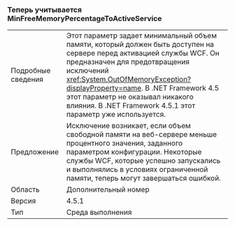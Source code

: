### <a name="minfreememorypercentagetoactiveservice-is-now-respected"></a>Теперь учитывается MinFreeMemoryPercentageToActiveService

|   |   |
|---|---|
|Подробные сведения|Этот параметр задает минимальный объем памяти, который должен быть доступен на сервере перед активацией службы WCF. Он предназначен для предотвращения исключений <xref:System.OutOfMemoryException?displayProperty=name>. В .NET Framework 4.5 этот параметр не оказывал никакого влияния. В .NET Framework 4.5.1 этот параметр уже используется.|
|Предложение|Исключение возникает, если объем свободной памяти на веб-сервере меньше процентного значения, заданного параметром конфигурации. Некоторые службы WCF, которые успешно запускались и выполнялись в условиях ограниченной памяти, теперь могут завершаться ошибкой.|
|Область|Дополнительный номер|
|Версия|4.5.1|
|Тип|Среда выполнения|

